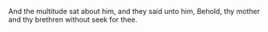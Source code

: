 And the multitude sat about him, and they said unto him, Behold, thy mother and thy brethren without seek for thee.
